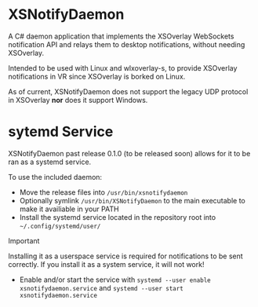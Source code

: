 # XSNotifyDaemon

A C# daemon application that implements the XSOverlay WebSockets notification API and relays them to desktop notifications, without needing XSOverlay.

Intended to be used with Linux and wlxoverlay-s, to provide XSOverlay notifications in VR since XSOverlay is borked on Linux.

As of current, XSNotifyDaemon does not support the legacy UDP protocol in XSOverlay **nor** does it support Windows.  

# sytemd Service
XSNotifyDaemon past release 0.1.0 (to be released soon) allows for it to be ran as a systemd service.

To use the included daemon:
- Move the release files into ``/usr/bin/xsnotifydaemon``
- Optionally symlink ``/usr/bin/XSNotifyDaemon`` to the main executable to make it availiable in your PATH
- Install the systemd service located in the repository root into ``~/.config/systemd/user/``
> [!IMPORTANT]  
> Installing it as a userspace service is required for notifications to be sent correctly. If you install it as a system service, it will not work!
- Enable and/or start the service with ``systemd --user enable xsnotifydaemon.service`` and ``systemd --user start xsnotifydaemon.service``
